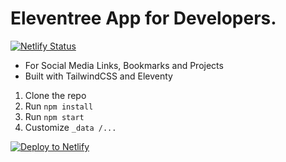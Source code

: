 # Eleventree App for Developers.

[![Netlify Status](https://api.netlify.com/api/v1/badges/368a81d3-7d0d-41ed-a426-0c3035e5b15a/deploy-status)](https://app.netlify.com/sites/eleventree/deploys)

- For Social Media Links, Bookmarks and Projects
- Built with TailwindCSS and Eleventy 

1. Clone the repo
2. Run `npm install`
3. Run `npm start`
4. Customize  `_data /...`

[![Deploy to Netlify](https://www.netlify.com/img/deploy/button.svg)](https://app.netlify.com/start/deploy?repository=https://github.com/ted2xmen/eleventree)

